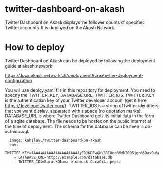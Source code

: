 # twitter-dashboard-on-akash

Twitter Dashboard on Akash displays the follower counts of specified Twitter accounts. It is deployed on the Akash Network.

# How to deploy

Twitter Dashboard on Akash can be deployed by following the deployment guide at akash.network:

https://docs.akash.network/cli/deployment#create-the-deployment-configuration

You will use deploy.yaml file in this repository for deployment. You need to specify the TWITTER_KEY, DATABASE_URL, TWITTER_IDS. TWITTER_KEY is the authentication key of your Twitter developer account (get it here https://developer.twitter.com/). TWITTER_IDS is a string of twitter identifiers that you want display, separated with a space (no quotation marks). DATABASE_URL is where Twitter Dashboard gets its initial data in the form of a sqlite database. The file needs to be hosted on the public internet at the time of deployment. The schema for the database can be seen in db-schema.sql.

```
  image: kahilav1/twitter-dashboard-on-akash
  env:
    - TWITTER_KEY=AAAAAAAAAAAAAAAAAAAAAAyERJKDFwQK%2BIOno8MdkI095jgo%3DasOu%eraI42PvrekjTK24dpXuJEAwmDHktV5zVeAyRdozTZ8D
    - DATABASE_URL=http://example.com/database.db
    - TWITTER_IDS=BarackObama elonmusk CocaCola pepsi
```
